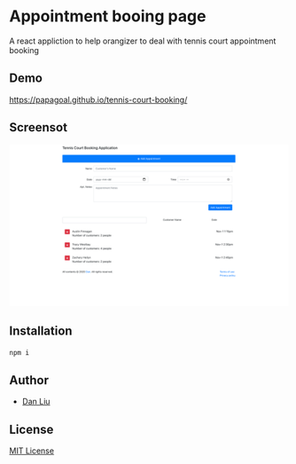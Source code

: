 
# Appointment booing page
A react appliction to help orangizer to deal with tennis court appointment booking

## Demo
https://papagoal.github.io/tennis-court-booking/

## Screensot
![Screenshot](./assets/appointment-booking.png)

## Installation
```bash
npm i
```

## Author
- [Dan Liu](https://www.fightdan.com)

## License
[MIT License](LICENSE)
